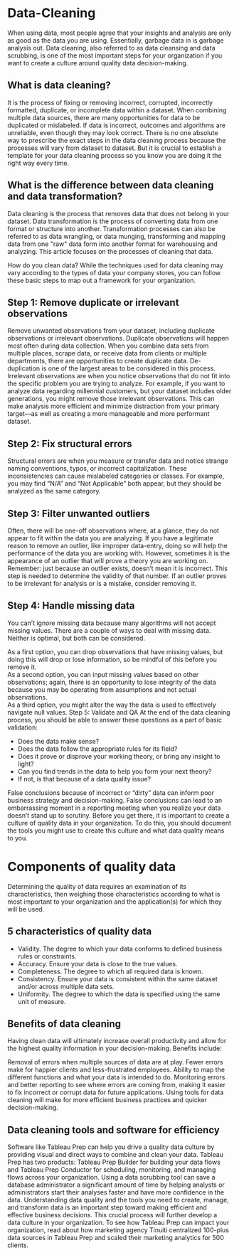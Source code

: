 # Data-Cleaning


When using data, most people agree that your insights and analysis are only as good as the data you are using. Essentially, garbage data in is garbage analysis out. Data cleaning, also referred to as data cleansing and data scrubbing, is one of the most important steps for your organization if you want to create a culture around quality data decision-making.

## What is data cleaning? ##
It is the process of fixing or removing incorrect, corrupted, incorrectly formatted, duplicate, or incomplete data within a dataset. When combining multiple data sources, there are many opportunities for data to be duplicated or mislabeled. If data is incorrect, outcomes and algorithms are unreliable, even though they may look correct. There is no one absolute way to prescribe the exact steps in the data cleaning process because the processes will vary from dataset to dataset. But it is crucial to establish a template for your data cleaning process so you know you are doing it the right way every time.

## What is the difference between data cleaning and data transformation? ##
Data cleaning is the process that removes data that does not belong in your dataset. Data transformation is the process of converting data from one format or structure into another. Transformation processes can also be referred to as data wrangling, or data munging, transforming and mapping data from one "raw" data form into another format for warehousing and analyzing. This article focuses on the processes of cleaning that data.

How do you clean data?
While the techniques used for data cleaning may vary according to the types of data your company stores, you can follow these basic steps to map out a framework for your organization.

## Step 1: Remove duplicate or irrelevant observations
Remove unwanted observations from your dataset, including duplicate observations or irrelevant observations. Duplicate observations will happen most often during data collection. When you combine data sets from multiple places, scrape data, or receive data from clients or multiple departments, there are opportunities to create duplicate data. De-duplication is one of the largest areas to be considered in this process. Irrelevant observations are when you notice observations that do not fit into the specific problem you are trying to analyze. For example, if you want to analyze data regarding millennial customers, but your dataset includes older generations, you might remove those irrelevant observations. This can make analysis more efficient and minimize distraction from your primary target—as well as creating a more manageable and more performant dataset.

## Step 2: Fix structural errors
Structural errors are when you measure or transfer data and notice strange naming conventions, typos, or incorrect capitalization. These inconsistencies can cause mislabeled categories or classes. For example, you may find “N/A” and “Not Applicable” both appear, but they should be analyzed as the same category.

## Step 3: Filter unwanted outliers
Often, there will be one-off observations where, at a glance, they do not appear to fit within the data you are analyzing. If you have a legitimate reason to remove an outlier, like improper data-entry, doing so will help the performance of the data you are working with. However, sometimes it is the appearance of an outlier that will prove a theory you are working on. Remember: just because an outlier exists, doesn’t mean it is incorrect. This step is needed to determine the validity of that number. If an outlier proves to be irrelevant for analysis or is a mistake, consider removing it.

## Step 4: Handle missing data
You can’t ignore missing data because many algorithms will not accept missing values. There are a couple of ways to deal with missing data. Neither is optimal, but both can be considered.

As a first option, you can drop observations that have missing values, but doing this will drop or lose information, so be mindful of this before you remove it.\
As a second option, you can input missing values based on other observations; again, there is an opportunity to lose integrity of the data because you may be operating from assumptions and not actual observations.\
As a third option, you might alter the way the data is used to effectively navigate null values.
Step 5: Validate and QA
At the end of the data cleaning process, you should be able to answer these questions as a part of basic validation:

* Does the data make sense?
* Does the data follow the appropriate rules for its field?
* Does it prove or disprove your working theory, or bring any insight to light?
* Can you find trends in the data to help you form your next theory?
* If not, is that because of a data quality issue?

False conclusions because of incorrect or “dirty” data can inform poor business strategy and decision-making. False conclusions can lead to an embarrassing moment in a reporting meeting when you realize your data doesn’t stand up to scrutiny. Before you get there, it is important to create a culture of quality data in your organization. To do this, you should document the tools you might use to create this culture and what data quality means to you.

# Components of quality data #
Determining the quality of data requires an examination of its characteristics, then weighing those characteristics according to what is most important to your organization and the application(s) for which they will be used.

## 5 characteristics of quality data ##


* Validity. The degree to which your data conforms to defined business rules or constraints.
* Accuracy. Ensure your data is close to the true values.
* Completeness. The degree to which all required data is known.
* Consistency. Ensure your data is consistent within the same dataset and/or across multiple data sets.
* Uniformity. The degree to which the data is specified using the same unit of measure.


## Benefits of data cleaning
Having clean data will ultimately increase overall productivity and allow for the highest quality information in your decision-making. Benefits include:

Removal of errors when multiple sources of data are at play.
Fewer errors make for happier clients and less-frustrated employees.
Ability to map the different functions and what your data is intended to do.
Monitoring errors and better reporting to see where errors are coming from, making it easier to fix incorrect or corrupt data for future applications.
Using tools for data cleaning will make for more efficient business practices and quicker decision-making.
 

## Data cleaning tools and software for efficiency
Software like Tableau Prep can help you drive a quality data culture by providing visual and direct ways to combine and clean your data. Tableau Prep has two products: Tableau Prep Builder for building your data flows and Tableau Prep Conductor for scheduling, monitoring, and managing flows across your organization. Using a data scrubbing tool can save a database administrator a significant amount of time by helping analysts or administrators start their analyses faster and have more confidence in the data. Understanding data quality and the tools you need to create, manage, and transform data is an important step toward making efficient and effective business decisions. This crucial process will further develop a data culture in your organization. To see how Tableau Prep can impact your organization, read about how marketing agency Tinuiti centralized 100-plus data sources in Tableau Prep and scaled their marketing analytics for 500 clients.
